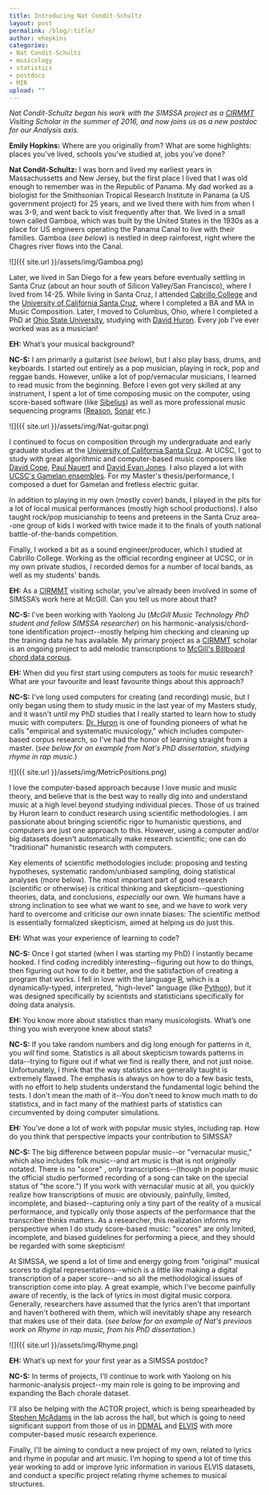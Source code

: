 ```yaml
---
title: Introducing Nat Condit-Schultz
layout: post
permalink: /blog/:title/
author: ehopkins
categories:
- Nat Condit-Schultz
- musicology
- statistics
- postdocs
- MIR
upload: ""
---
```


_Nat Condit-Schultz began his work with the SIMSSA project as a [CIRMMT](http://www.cirmmt.org/) Visiting Scholar in the summer of 2016, and now joins us as a new postdoc for our Analysis axis._

**Emily Hopkins:** Where are you originally from? What are some highlights: places you’ve lived, schools you’ve studied at, jobs you’ve done?

**Nat Condit-Schultz:** I was born and lived my earliest years in Massachussetts and New Jersey, but the first place I lived that I was old enough to remember was in the Republic of Panama. My dad worked as a biologist for the Smithsonian Tropical Research Institute in Panama (a US government project) for 25 years, and we lived there with him from when I was 3-9, and went back to visit frequently after that. We lived in a small town called Gamboa, which was built by the United States in the 1930s as a place for US engineers operating the Panama Canal to live with their families. Gamboa (_see below_) is nestled in deep rainforest, right where the Chagres river flows into the Canal.

![]({{ site.url }}/assets/img/Gamboa.png)

Later, we lived in San Diego for a few years before eventually settling in Santa Cruz (about an hour south of Silicon Valley/San Francisco), where I lived from 14-25. While living in Santa Cruz, I attended [Cabrillo College](http://www.cabrillo.edu/) and the [University of California Santa Cruz](https://www.ucsc.edu/), where I completed a BA and MA in Music Composition. Later, I moved to Columbus, Ohio, where I completed a PhD at [Ohio State University](https://www.osu.edu/), studying with [David Huron](https://musiccog.ohio-state.edu/home/index.php/David_Huron). Every job I've ever worked was as a musician!

**EH:** What’s your musical background?

**NC-S:** I am primarily a guitarist (_see below_), but I also play bass, drums, and keyboards. I started out entirely as a pop musician, playing in rock, pop and reggae bands. However, unlike a lot of pop/vernacular musicians, I learned to read music from the beginning. Before I even got very skilled at any instrument, I spent a lot of time composing music on the computer, using score-based software (like [Sibelius](http://www.sibelius.com/download/index.html)) as well as more professional music sequencing programs ([Reason](https://www.propellerheads.se/en/reason), [Sonar](http://www.cakewalk.com/) etc.)

![]({{ site.url }}/assets/img/Nat-guitar.png)

I continued to focus on composition through my undergraduate and early graduate studies at the [University of California Santa Cruz](https://www.ucsc.edu/). At UCSC, I got to study with great algorithmic and computer-based music composers like [David Cope](http://artsites.ucsc.edu/faculty/cope/biography.htm), [Paul Nauert](http://music.ucsc.edu/faculty/Paul-Nauert) and [David Evan Jones](http://music.ucsc.edu/faculty/david-evan-jones). I also played a lot with [UCSC's Gamelan ensembles](http://music.ucsc.edu/ensembles/west-javanese-gamelan-ensemble). For my Master's thesis/performance, I composed a duet for Gamelan and fretless electric guitar.

In addition to playing in my own (mostly cover) bands, I played in the pits for a lot of local musical performances (mostly high school productions). I also taught rock/pop musicianship to teens and preteens in the Santa Cruz area--one group of kids I worked with twice made it to the finals of youth national battle-of-the-bands competition.

Finally, I worked a bit as a sound engineer/producer, which I studied at Cabrillo College. Working as the official recording engineer at UCSC, or in my own private studios, I recorded demos for a number of local bands, as well as my students' bands.

**EH:** As a [CIRMMT](http://www.cirmmt.org/) visiting scholar, you’ve already been involved in some of SIMSSA’s work here at McGill. Can you tell us more about that?

**NC-S:** I've been working with Yaolong Ju (_McGill Music Technology PhD student and fellow SIMSSA researcher_) on his harmonic-analysis/chord-tone identification project--mostly helping him checking and cleaning up the training data he has available. My primary project as a [CIRMMT](http://www.cirmmt.org/) scholar is an ongoing project to add melodic transcriptions to [McGill's Billboard chord data corpus](https://dh2017.adho.org/abstracts/265/265.pdf).

**EH:**	When did you first start using computers as tools for music research? What are your favourite and least favourite things about this approach?

**NC-S:** I've long used computers for creating (and recording) music, but I only began using them to study music in the last year of my Masters study, and it wasn't until my PhD studies that I really started to learn how to study music with computers. [Dr. Huron](https://musiccog.ohio-state.edu/home/index.php/David_Huron) is one of founding pioneers of what he calls "empirical and systematic musicology," which includes computer-based corpus research, so I've had the honor of learning straight from a master. (_see below for an example from Nat's PhD dissertation, studying rhyme in rap music._)

![]({{ site.url }}/assets/img/MetricPositions.png)

I love the computer-based approach because I love music and music theory, and believe that is the best way to really dig into and understand music at a high level beyond studying individual pieces. Those of us trained by Huron learn to conduct research using scientific methodologies. I am passionate about bringing scientific rigor to humanistic questions, and computers are just one approach to this. However, using a computer and/or big datasets doesn't automatically make research scientific; one can do "traditional" humanistic research with computers.

Key elements of scientific methodologies include: proposing and testing hypotheses, systematic random/unbiased sampling, doing statistical analyses (more below). The most important part of good research (scientific or otherwise) is critical thinking and skepticism--questioning theories, data, and conclusions, _especially_ our own. We humans have a strong inclination to see what we want to see, and we have to work very hard to overcome and criticise our own innate biases: The scientific method is essentially formalized skepticism, aimed at helping us do just this.

**EH:**	What was your experience of learning to code?

**NC-S:** Once I got started (when I was starting my PhD) I instantly became hooked. I find coding incredibly interesting--figuring out how to do things, then figuring out how to do it better, and the satisfaction of creating a program that works. I fell in love with the language [R](https://www.r-project.org/), which is a dynamically-typed, interpreted, "high-level" language (like [Python](https://www.python.org/)), but it was designed specifically by scientists and statisticians specifically for doing data analysis.

**EH:**	You know more about statistics than many musicologists. What’s one thing you wish everyone knew about stats?

**NC-S:** If you take random numbers and dig long enough for patterns in it, you _will_ find some. Statistics is all about skepticism towards patterns in data--trying to figure out if what we find is really there, and not just noise. Unfortunately, I think that the way statistics are generally taught is extremely flawed. The emphasis is always on how to do a few basic tests, with no effort to help students understand the fundamental logic behind the tests. I don't mean the math of it--You don't need to know much math to do statistics, and in fact many of the mathiest parts of statistics can circumvented by doing computer simulations.

**EH:**	You’ve done a lot of work with popular music styles, including rap. How do you think that perspective impacts your contribution to SIMSSA?

**NC-S:** The big difference between popular music--or "vernacular music," which also includes folk music--and art music is that is not _originally_ notated. There is no "score" , only transcriptions--(though in popular music the official studio performed recording of a song can take on the special status of "the score.") If you work with vernacular music at all, you quickly realize how transcriptions of music are obviously, painfully, limited, incomplete, and biased--capturing only a tiny part of the reality of a musical performance, and typically only those aspects of the performance that the transcriber thinks matters. As a researcher, this realization informs my perspective when I do study score-based music: "scores" are only limited, incomplete, and biased guidelines for performing a piece, and they should be regarded with some skepticism!

At SIMSSA, we spend a lot of time and energy going from "original" musical scores to digital representations--which is a little like making a digital transcription of a paper score--and so all the methodological issues of transcription come into play. A great example, which I've become painfully aware of recently, is the lack of lyrics in most digital music corpora. Generally, researchers have assumed that the lyrics aren't that important and haven't bothered with them, which will inevitably shape any research that makes use of their data. (_see below for an example of Nat's previous work on Rhyme in rap music, from his PhD dissertation._)

![]({{ site.url }}/assets/img/Rhyme.png)

**EH:**	What’s up next for your first year as a SIMSSA postdoc?

**NC-S:** In terms of projects, I'll continue to work with Yaolong on his harmonic-analysis project--my main role is going to be improving and expanding the Bach chorale dataset.

I'll also be helping with the ACTOR project, which is being spearheaded by [Stephen McAdams](https://www.mcgill.ca/mpcl/members/current-members/stephen-mcadams) in the lab across the hall, but which is going to need significant support from those of us in [DDMAL](http://ddmal.music.mcgill.ca/) and [ELVIS](https://elvisproject.ca/) with more computer-based music research experience.

Finally, I'll be aiming to conduct a new project of my own, related to lyrics and rhyme in popular and art music.
I'm hoping to spend a lot of time this year working to add or improve lyric information in various ELVIS datasets, and conduct a specific project relating rhyme schemes to musical structures.
